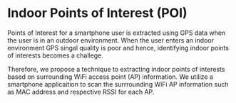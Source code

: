# Indoor Points of Interest (POI)

Points of Interest for a smartphone user is extracted using GPS data when the user is in an outdoor environment. When the user enters an indoor environment GPS singal quality is poor and hence, identifying indoor points of interests becomes a challege.

Therefore, we propose a technique to extracting indoor points of interests based on surrounding WiFi access point (AP) information. 
We utilize a smartphone applicaition to scan the surrrounding WiFi AP information such as MAC address and respective RSSI for each AP.
